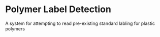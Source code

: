 # Polymer Label Detection

A system for attempting to read pre-existing standard labling for plastic polymers
